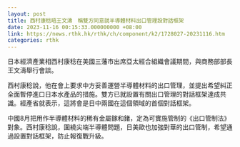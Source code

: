 ```yaml
---
layout: post
title: 西村康稔晤王文濤　稱雙方同意就半導體材料出口管理設對話框架
date: 2023-11-16 00:15:33.000000000 +08:00
link: https://news.rthk.hk/rthk/ch/component/k2/1728027-20231116.htm
categories: rthk
---
```


日本經濟產業相西村康稔在美國三藩市出席亞太經合組織會議期間，與商務部部長王文濤舉行會談。

西村康稔說，他在會上要求中方妥善運營半導體材料的出口管理，並提出希望糾正全面暫停進口日本水產品的措施。雙方已就設置有關出口管理的對話框架達成共識。經產省就表示，這將會是日中兩國在這個領域的首個對話框架。

中國8月把用作半導體材料的稀有金屬鎵和鍺，定為可實施管制的《出口管制法》對象。西村康稔說，圍繞尖端半導體問題，日美歐也加強對華的出口管制，希望通過設置對話框架，防止報復戰升級。
